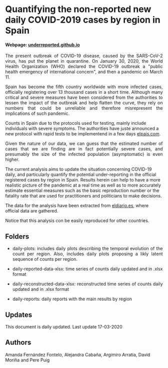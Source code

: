 # Quantifying the non-reported new daily COVID-2019 cases by region in Spain 

#### Webpage: [underreported.github.io](https://underreported.github.io/)

<p align="justify"> The present outbreak of  COVID-19 disease, caused by the SARS-CoV-2 virus, has put the planet in quarantine. On January 30, 2020, the World Health Organization (WHO) declared the COVID-19 outbreak a "public health emergency of international concern", and then a pandemic on March 11.</p>

<p align="justify"> Spain has become the fifth country worldwide with more infected cases, officially registering over 13 thousand cases in a short time. Although many critical and severe measures have been considered from the authorities to lessen the impact of the outbreak and help flatten the curve, they rely on numbers that could be unreliable and therefore misrepresent the implications of such pandemic. </p>

Counts in Spain due to the protocols used for testing, mainly include individuals with severe symptoms. The authorities have juste announced a new protocol with rapid tests to be implementend in a few days [elpais.com](https://elpais.com/sociedad/2020-03-18/el-numero-de-personas-contagiadas-por-coronavirus-crece-hasta-las-13716-un-18-mas-que-hace-un-dia.html).

<p align="justify"> Given the nature of our data, we can guess that the estimated number of cases that we are finding are in fact potentially severe cases, and presumably the size of the infected population (asymptomatic) is even higher.</p>

The current analysis aims to update the situation concerning COVID-19 daily, and particularly quantify the potential under-reporting in the official registered cases by region in Spain. Results herein can help to have a more realistic picture of the pandemic at a real time as well as to more accurately estimate essential measures such as the basic reproduction number or the fatality rate that are used for practitioners and politicians to make decisions.</p>

The data for the analysis have been  extracted from [eldiario.es](https://www.eldiario.es/sociedad/Consulta-evolucion-coronavirus-expansion-Espana_0_1005099739.html#mapaccaa), where official data are gathered.

<p align="justify"> Notice that this analysis con be easily reproduced for other countries. </p>

## Folders

* <p align="justify"> daily-plots: includes daily plots describing the temporal evolution of the count per region. Also, includes daily plots proposing a likly latent sequence of counts per region. <p>

* <p align="justify"> daily-reported-data-xlsx: time series of counts daily updated and in .xlsx format <p>
  
* <p align="justify"> daily-reconstructed-data-xlsx: reconstructed time series of counts daily updated and in .xlsx format <p>
  
* <p align="justify"> daily-reports: daily reports with the main results by region <p>

## Updates
This document is daily updated. Last update 17-03-2020

## Authors
Amanda Fernández Fontelo, Alejandra Cabaña, Argimiro Arratia, David Moriña and Pere Puig
